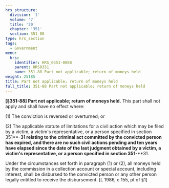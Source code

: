 ```yaml
---
hrs_structure:
  division: '1'
  volume: '7'
  title: '20'
  chapter: '351'
  section: 351-88
type: hrs_section
tags:
  - Government
menu:
  hrs:
    identifier: HRS_0351-0088
    parent: HRS0351
    name: 351-88 Part not applicable; return of moneys held
weight: 25185
title: Part not applicable; return of moneys held
full_title: 351-88 Part not applicable; return of moneys held
---
```

**[§351-88] Part not applicable; return of moneys held.** This part shall not apply and shall have no effect where:

(1) The conviction is reversed or overturned; or

(2) The applicable statute of limitations for a civil action which may be filed by a victim, a victim's representative, or a person specified in section 351**-**31 relating to the criminal act committed by the convicted person has expired, and there are no such civil actions pending and ten years have elapsed since the date of the last judgment obtained by a victim, a victim's representative, or a person specified in section 351**-**31.

Under the circumstances set forth in paragraph (1) or (2), all moneys held by the commission in a collection account or special account, including interest, shall be disbursed to the convicted person or any other person legally entitled to receive the disbursement. [L 1986, c 155, pt of §1]